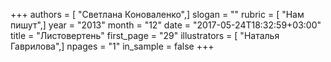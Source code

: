 +++
authors = [ "Светлана Коноваленко",]
slogan = ""
rubric = [ "Нам пишут",]
year = "2013"
month = "12"
date = "2017-05-24T18:32:59+03:00"
title = "Листовертень"
first_page = "29"
illustrators = [ "Наталья Гаврилова",]
npages = "1"
in_sample = false
+++
